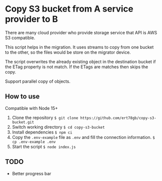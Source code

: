 # Copy S3 bucket from A service provider to B

There are many cloud provider who provide storage service that API is AWS S3 compatible.

This script helps in the migration. It uses streams to copy from one bucket to the other, so the files would be store on the migrator device.

The script overwrites the already existing object in the destination bucket if the ETag property is not match.
If the ETags are matches then skips the copy.

Support parallel copy of objects.

## How to use

Compatible with Node 15+

1) Clone the repository `$ git clone https://github.com/ert78gb/copy-s3-bucket.git`
2) Switch working directory `$ cd copy-s3-bucket`
2) Install dependencies `$ npm ci`
3) Copy the `.env-example` file as `.env` and fill the connection information. `$ cp .env-example .env`
4) Start the script `$ node index.js`

## TODO

- Better progress bar

